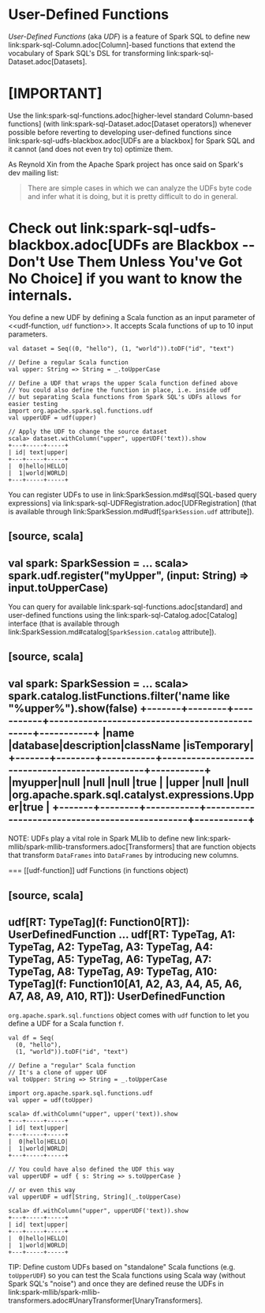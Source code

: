 # User-Defined Functions

*User-Defined Functions* (aka *UDF*) is a feature of Spark SQL to define new link:spark-sql-Column.adoc[Column]-based functions that extend the vocabulary of Spark SQL's DSL for transforming link:spark-sql-Dataset.adoc[Datasets].

[IMPORTANT]
====
Use the link:spark-sql-functions.adoc[higher-level standard Column-based functions] (with link:spark-sql-Dataset.adoc[Dataset operators]) whenever possible before reverting to developing user-defined functions since link:spark-sql-udfs-blackbox.adoc[UDFs are a blackbox] for Spark SQL and it cannot (and does not even try to) optimize them.

As Reynold Xin from the Apache Spark project has once said on Spark's dev mailing list:

> There are simple cases in which we can analyze the UDFs byte code and infer what it is doing, but it is pretty difficult to do in general.

Check out link:spark-sql-udfs-blackbox.adoc[UDFs are Blackbox -- Don't Use Them Unless You've Got No Choice] if you want to know the internals.
====

You define a new UDF by defining a Scala function as an input parameter of <<udf-function, `udf` function>>. It accepts Scala functions of up to 10 input parameters.

```
val dataset = Seq((0, "hello"), (1, "world")).toDF("id", "text")

// Define a regular Scala function
val upper: String => String = _.toUpperCase

// Define a UDF that wraps the upper Scala function defined above
// You could also define the function in place, i.e. inside udf
// but separating Scala functions from Spark SQL's UDFs allows for easier testing
import org.apache.spark.sql.functions.udf
val upperUDF = udf(upper)

// Apply the UDF to change the source dataset
scala> dataset.withColumn("upper", upperUDF('text)).show
+---+-----+-----+
| id| text|upper|
+---+-----+-----+
|  0|hello|HELLO|
|  1|world|WORLD|
+---+-----+-----+
```

You can register UDFs to use in link:SparkSession.md#sql[SQL-based query expressions] via link:spark-sql-UDFRegistration.adoc[UDFRegistration] (that is available through link:SparkSession.md#udf[`SparkSession.udf` attribute]).

[source, scala]
----
val spark: SparkSession = ...
scala> spark.udf.register("myUpper", (input: String) => input.toUpperCase)
----

You can query for available link:spark-sql-functions.adoc[standard] and user-defined functions using the link:spark-sql-Catalog.adoc[Catalog] interface (that is available through link:SparkSession.md#catalog[`SparkSession.catalog` attribute]).

[source, scala]
----
val spark: SparkSession = ...
scala> spark.catalog.listFunctions.filter('name like "%upper%").show(false)
+-------+--------+-----------+-----------------------------------------------+-----------+
|name   |database|description|className                                      |isTemporary|
+-------+--------+-----------+-----------------------------------------------+-----------+
|myupper|null    |null       |null                                           |true       |
|upper  |null    |null       |org.apache.spark.sql.catalyst.expressions.Upper|true       |
+-------+--------+-----------+-----------------------------------------------+-----------+
----

NOTE: UDFs play a vital role in Spark MLlib to define new link:spark-mllib/spark-mllib-transformers.adoc[Transformers] that are function objects that transform `DataFrames` into `DataFrames` by introducing new columns.

=== [[udf-function]] udf Functions (in functions object)

[source, scala]
----
udf[RT: TypeTag](f: Function0[RT]): UserDefinedFunction
...
udf[RT: TypeTag, A1: TypeTag, A2: TypeTag, A3: TypeTag, A4: TypeTag, A5: TypeTag, A6: TypeTag, A7: TypeTag, A8: TypeTag, A9: TypeTag, A10: TypeTag](f: Function10[A1, A2, A3, A4, A5, A6, A7, A8, A9, A10, RT]): UserDefinedFunction
----

`org.apache.spark.sql.functions` object comes with `udf` function to let you define a UDF for a Scala function `f`.

```
val df = Seq(
  (0, "hello"),
  (1, "world")).toDF("id", "text")

// Define a "regular" Scala function
// It's a clone of upper UDF
val toUpper: String => String = _.toUpperCase

import org.apache.spark.sql.functions.udf
val upper = udf(toUpper)

scala> df.withColumn("upper", upper('text)).show
+---+-----+-----+
| id| text|upper|
+---+-----+-----+
|  0|hello|HELLO|
|  1|world|WORLD|
+---+-----+-----+

// You could have also defined the UDF this way
val upperUDF = udf { s: String => s.toUpperCase }

// or even this way
val upperUDF = udf[String, String](_.toUpperCase)

scala> df.withColumn("upper", upperUDF('text)).show
+---+-----+-----+
| id| text|upper|
+---+-----+-----+
|  0|hello|HELLO|
|  1|world|WORLD|
+---+-----+-----+
```

TIP: Define custom UDFs based on "standalone" Scala functions (e.g. `toUpperUDF`) so you can test the Scala functions using Scala way (without Spark SQL's "noise") and once they are defined reuse the UDFs in link:spark-mllib/spark-mllib-transformers.adoc#UnaryTransformer[UnaryTransformers].
